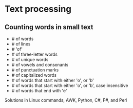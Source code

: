 # Text processing

## Counting words in small text

- \# of words 
- \# of lines
- \# 'of'
- \# of three-letter words
- \# of unique words
- \# of vowels and consonants
- \# of punctuation marks 
- \# of capitalized words
- \# of words that start with either 'o', or 'b'
- \# of words that start with either 'o', or 'b', case insensitive
- \# of words that end with 'e'


Solutions in Linux commands, AWK, Python, C#, F#, and Perl  
